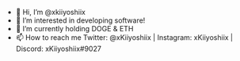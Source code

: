 - 👋 Hi, I’m @xkiiyoshiix
- 👀 I’m interested in developing software!
- 🌱 I’m currently holding DOGE & ETH
- 📫 How to reach me Twitter: @xKiiyoshiix | Instagram: xKiiyoshiix | Discord: xKiiyoshiix#9027

<!---
xkiiyoshiix/xkiiyoshiix is a ✨ special ✨ repository because its `README.md` (this file) appears on your GitHub profile.
You can click the Preview link to take a look at your changes.
--->
